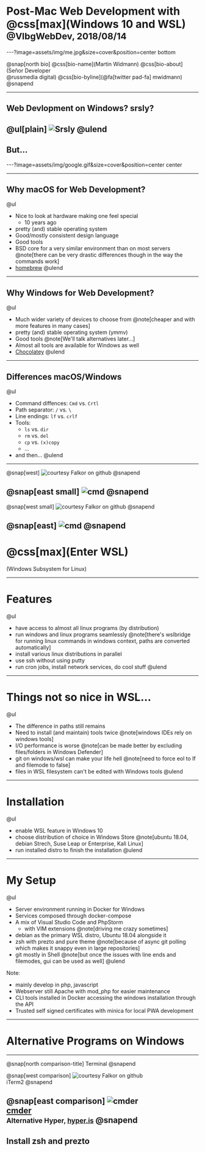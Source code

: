 # Post-Mac Web Development with @css[max](Windows 10 and WSL) <small>@VlbgWebDev, 2018/08/14</small>

---?image=assets/img/me.jpg&size=cover&position=center bottom

@snap[north bio]
@css[bio-name](Martin Widmann)
@css[bio-about](Señor Developer<br>@russmedia digital)
@css[bio-byline](@fa[twitter pad-fa] mwidmann)
@snapend

---

## Web Devlopment on Windows? srsly?
@ul[plain]
![Srsly](assets/img/srsly.gif)
@ulend
---

## But...

---?image=assets/img/google.gif&size=cover&position=center center

---

## Why macOS for Web Development?

@ul
- Nice to look at hardware making one feel special
  - 10 years ago
- pretty (and) stable operating system
- Good/mostly consistent design language
- Good tools
- BSD core for a very similar environment than on most servers @note[there can be very drastic differences though in the way the commands work]
- [homebrew](https://brew.sh)
@ulend

---

## Why Windows for Web Development?

@ul
- Much wider variety of devices to choose from @note[cheaper and with more features in many cases]
- pretty (and) stable operating system (ymmv)
- Good tools @note[We'll talk alternatives later...]
- Almost all tools are available for Windows as well
- [Chocolatey](https://chocolatey.org/)
@ulend

---

## Differences macOS/Windows

@ul
- Command diffences: `Cmd` vs. `Crtl`
- Path separator: `/` vs. `\`
- Line endings: `lf` vs. `crlf`
- Tools:
  - `ls` vs. `dir`
  - `rm` vs. `del`
  - `cp` vs. `(x)copy`
  - ...
- and then...
@ulend

---
@snap[west]
![courtesy Falkor on github](https://raw.githubusercontent.com/Falkor/dotfiles/master/screenshots/screenshot_falkor_iterm.png)
@snapend

@snap[east small]
![cmd](assets/img/cmd.exe.png)
@snapend
---
@snap[west small]
![courtesy Falkor on github](https://raw.githubusercontent.com/Falkor/dotfiles/master/screenshots/screenshot_falkor_iterm.png)
@snapend

@snap[east]
![cmd](assets/img/cmd.exe.png)
@snapend
---

# @css[max](Enter WSL)
(Windows Subsystem for Linux)

---

# Features

@ul
- have access to almost all linux programs (by distribution)
- run windows and linux programs seamlessly @note[there's wslbridge for running linux commands in windows context, paths are converted automatically]
- install various linux distributions in parallel
- use ssh without using putty
- run cron jobs, install network services, do cool stuff
@ulend

---

# Things not so nice in WSL...

@ul
- The difference in paths still remains
- Need to install (and maintain) tools twice @note[windows IDEs rely on windows tools]
- I/O performance is worse @note[can be made better by excluding files/folders in Windows Defender]
- git on windows/wsl can make your life hell @note[need to force eol to lf and filemode to false]
- files in WSL filesystem can't be edited with Windows tools
@ulend

---

# Installation

@ul
- enable WSL feature in Windows 10
- choose distribution of choice in Windows Store @note[ubuntu 18.04, debian Strech, Suse Leap or Enterprise, Kali Linux]
- run installed distro to finish the installation
@ulend

---

# My Setup

@ul
- Server environment running in Docker for Windows
- Services composed through docker-compose
- A mix of Visual Studio Code and PhpStorm
  - with VIM extensions @note[driving me crazy sometimes]
- debian as the primary WSL distro, Ubuntu 18.04 alongside it
- zsh with prezto and pure theme @note[because of async git polling which makes it snappy even in large repositories]
- git mostly in Shell @note[but once the issues with line ends and filemodes, gui can be used as well]
@ulend

Note:
- mainly develop in php, javascript
- Webserver still Apache with mod_php for easier maintenance
- CLI tools installed in Docker accessing the windows installation through the API
- Trusted self signed certificates with minica for local PWA development

---

# Alternative Programs on Windows

---
@snap[north comparison-title]
Terminal
@snapend

@snap[west comparison]
![courtesy Falkor on github](https://raw.githubusercontent.com/Falkor/dotfiles/master/screenshots/screenshot_falkor_iterm.png)<br/>
  iTerm2
@snapend

@snap[east comparison]
![cmder](assets/img/cmder.png)
<br>
[cmder](http://cmder.net)<br>
<small>Alternative Hyper, [hyper.is](https://hyper.is)</small>
@snapend
---

## Install zsh and prezto
